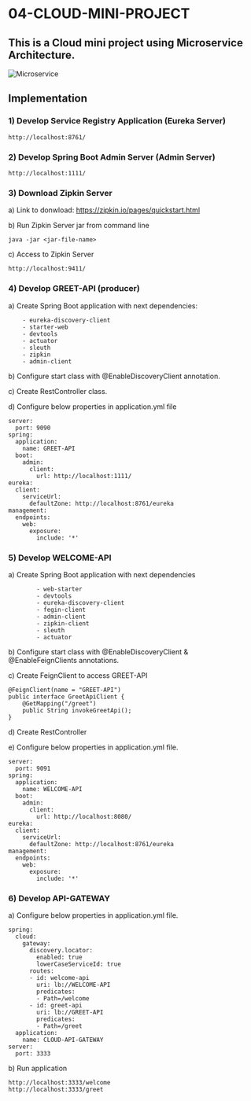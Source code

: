 # 04-CLOUD-MINI-PROJECT
## This is a Cloud mini project using Microservice Architecture.


![Microservice](https://github.com/felixala/04-CLOUD-MINI-PROJECT/tree/main/SCREENSHOTS/MicroserviceArchitecture.png)


## Implementation
### 1) Develop Service Registry Application (Eureka Server)
    http://localhost:8761/

### 2) Develop Spring Boot Admin Server (Admin Server)
    http://localhost:1111/

### 3) Download Zipkin Server
a) Link to donwload: https://zipkin.io/pages/quickstart.html

b) Run Zipkin Server jar from command line

    java -jar <jar-file-name>

c) Access to Zipkin Server

    http://localhost:9411/

### 4) Develop GREET-API (producer)

a) Create Spring Boot application with next dependencies:

		- eureka-discovery-client
		- starter-web
		- devtools
		- actuator
		- sleuth
		- zipkin
		- admin-client

b) Configure start class with @EnableDiscoveryClient annotation.

c) Create RestController class.

d) Configure below properties in application.yml file

    server:
      port: 9090
    spring:
      application:
        name: GREET-API
      boot:
        admin:
          client:
            url: http://localhost:1111/
    eureka:
      client:
        serviceUrl:
          defaultZone: http://localhost:8761/eureka
    management:
      endpoints:
        web:
          exposure:
            include: '*'

### 5) Develop WELCOME-API

a) Create Spring Boot application with next dependencies

			- web-starter
			- devtools
			- eureka-discovery-client
			- fegin-client
			- admin-client
			- zipkin-client
			- sleuth
			- actuator

b) Configure start class with @EnableDiscoveryClient & @EnableFeignClients annotations.

c) Create FeignClient to access GREET-API


    @FeignClient(name = "GREET-API")
    public interface GreetApiClient {
        @GetMapping("/greet")
        public String invokeGreetApi();
    }

d) Create RestController

e) Configure below properties in application.yml file.

    server:
      port: 9091
    spring:
      application:
        name: WELCOME-API
      boot:
        admin:
          client:
            url: http://localhost:8080/
    eureka:
      client:
        serviceUrl:
          defaultZone: http://localhost:8761/eureka
    management:
      endpoints:
        web:
          exposure:
            include: '*'

### 6) Develop API-GATEWAY
a) Configure below properties in application.yml file.

    spring:
      cloud:
        gateway:
          discovery.locator:
            enabled: true
            lowerCaseServiceId: true
          routes:
          - id: welcome-api
            uri: lb://WELCOME-API
            predicates:
            - Path=/welcome
          - id: greet-api
            uri: lb://GREET-API
            predicates:
            - Path=/greet
      application:
        name: CLOUD-API-GATEWAY
    server:
      port: 3333

b) Run application

    http://localhost:3333/welcome
    http://localhost:3333/greet

